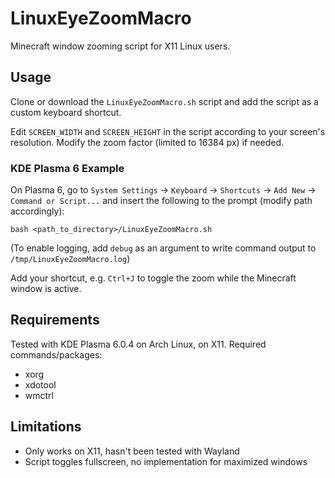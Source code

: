 
# LinuxEyeZoomMacro

Minecraft window zooming script for X11 Linux users.
## Usage
Clone or download the `LinuxEyeZoomMacro.sh` script and add the script as a custom keyboard shortcut.

Edit `SCREEN_WIDTH` and `SCREEN_HEIGHT` in the script according to your screen's resolution. Modify the zoom factor (limited to 16384 px) if needed.

### KDE Plasma 6 Example
On Plasma 6, go to `System Settings` → `Keyboard` → `Shortcuts` → `Add New` → `Command or Script...` and insert the following to the prompt (modify path accordingly):
```
bash <path_to_directory>/LinuxEyeZoomMacro.sh
```
(To enable logging, add `debug` as an argument to write command output to `/tmp/LinuxEyeZoomMacro.log`)

Add your shortcut, e.g. `Ctrl+J` to toggle the zoom while the Minecraft window is active.
## Requirements
Tested with KDE Plasma 6.0.4 on Arch Linux, on X11.
Required commands/packages:
- xorg
- xdotool
- wmctrl
## Limitations
- Only works on X11, hasn't been tested with Wayland
- Script toggles fullscreen, no implementation for maximized windows
